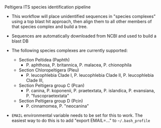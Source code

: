 Peltigera ITS species identification pipeline

- This workflow will place unidentified sequences in "species complexes" using a top blast hit approach, then align them to all other members of that species complex and build a tree.
- Sequences are automatically downloaded from NCBI and used to build a blast DB
- The following species complexes are currently supported:
    - Section Peltidea (Paphth)
        - P. aphthosa, P. britannica, P. malacea, P. chionophila
    - Section Chloropeltigera (Pleu)
        - P. leucophlebia Clade I, P. leucophlebia Clade II, P. leucophlebia Clade III, 
    - Section Peltigera group C (Pcan)
        - P. canina, P. koponenii, P. praetextata, P. islandica, P. evansiana, P. "fuscopraetextata"
    - Section Peltigera group D (Pcin)
        - P. cinnamomea, P. "neocanina"

- `EMAIL` environmental variable needs to be set for this to work. The easiest way to do this is to add "export EMAIL=..." to `~/.bash_profile`